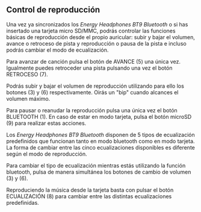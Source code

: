 ## Control de reproducción

Una vez ya sincronizados los *Energy Headphones BT9 Bluetooth* o si has insertado una tarjeta micro SD/MMC, podrás controlar las funciones básicas de reproducción desde el propio auricular: subir y bajar el volumen, avance o retroceso de pista y reproducción o pausa de la pista e incluso podrás cambiar el modo de ecualización.

Para avanzar de canción pulsa el botón de AVANCE (5) una única vez. Igualmente puedes retroceder una pista pulsando una vez el botón RETROCESO (7).

Podrás subir y bajar el volumen de reproducción utilizando para ello los botones (3) y (6) respectivamente. Oirás un "bip"  cuando alcances el volumen máximo.

Para pausar o reanudar la reproducción pulsa una única vez el botón BLUETOOTH (1). En caso de estar en modo tarjeta, pulsa el botón microSD (9) para realizar estas acciones.

Los *Energy Headphones BT9 Bluetooth* disponen de 5 tipos de ecualización predefinidos que funcionan tanto en modo bluetooth como en modo tarjeta. La forma de cambiar entre las cinco ecualizaciones disponibles es diferente según el modo de reproducción.

Para cambiar el tipo de ecualización mientras estás utilizando la función bluetooth, pulsa de manera simultánea los botones de cambio de volumen (3) y (6).

Reproduciendo la música desde la tarjeta basta con pulsar el botón ECUALIZACIÓN (8) para cambiar entre las distintas ecualizaciones predefinidas.



